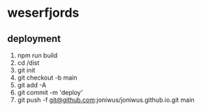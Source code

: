 # weserfjords

## deployment

1. npm run build
2. cd /dist
3. git init
4. git checkout -b main
5. git add -A
6. git commit -m 'deploy'
7. git push -f git@github.com:joniwus/joniwus.github.io.git main
